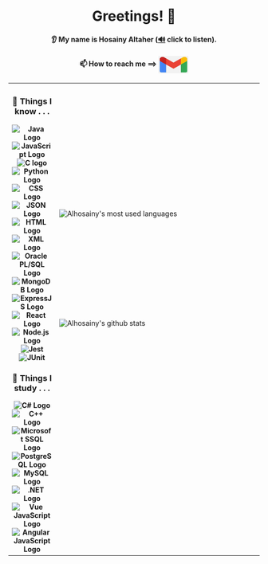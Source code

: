 <h1 align="center">Greetings! 👋</h1>
<h4 align="center">👂 My name is Hosainy Altaher (<a target="_blank" rel="noreferrer noopener" href="[https://user-images.githubusercontent.com/43458977/151719099-6d173be2-0720-46b3-a13c-307f634f5489.mp4](https://github.com/hosja83/hosja83/assets/43458977/4657c0f5-57b3-4e7a-9834-7d0c9faeb8db)">🔊</a> click to listen).</h4>
<!-- <h4 align="center"> 💼 Software Engineer at <a rel="noreferrer noopener nofollow" href="https://guilfordmotors.net/">Guilford Motors</a>.</h4> -->
<h4 align="center">📫 How to reach me ==> 
<!--   <a rel="noreferrer noopener" href="https://www.linkedin.com/in/alhosainy-altaher-62597072/" color="none">
    <img align="center" width="90px" height="26px" src="/linkedin-image.png" alt="LinkedIn's logo">
  </a> -->
  <a rel="noreferrer noopener" href="mailto:hosainy.altaher@gmail.com">
    <img align="center" width="60px" height="35px" src="/gmail-img.jpg" alt="Google Mail Icon">
  </a>
</h4>

<table align="center">
  <tr>
    <th width="45%"><!--483-->
      <h3>🔭 Things I know . . .</h3>
      <img width="90" height="40" alt="Java Logo" src="https://img.shields.io/badge/-Java-%23007396?logo=java">
      <img width="90" height="40" alt="JavaScript Logo" src="https://img.shields.io/badge/-JavaScript-%23F7DF1E?logo=javascript&logoColor=black">
      <img width="60" height="40" alt="C logo" src="https://img.shields.io/badge/-C-%23273593">
      <img width="90" height="40" alt="Python Logo" src="https://img.shields.io/badge/-Python-%23ffdb4a?logo=python">
      <img width="90" height="40" alt="CSS Logo" src="https://img.shields.io/badge/-CSS-%231572B6?logo=css3">
      <img width="90" height="40" alt="JSON Logo" src="https://img.shields.io/badge/-JSON-%23000000?logo=json&logoColor=white&labelColor=grey&color=white">
      <img width="90" height="40" alt="HTML Logo" src="https://img.shields.io/badge/-HTML-%23E34F26?logo=html5&labelColor=E34F26&logoColor=white">
      <img width="70" height="40" alt="XML Logo" src="https://img.shields.io/badge/-XML-lightgrey?labelColor=#de5934">
      <img width="90" height="40" alt="Oracle PL/SQL Logo" src="https://img.shields.io/badge/-Oracle%20PL/SQL-%23F80000?logo=oracle&logoColor=F80000&labelColor=white">
      <img width="100" height="40" alt="MongoDB Logo" src="https://img.shields.io/badge/-MongoDB-%2347A248?logo=mongodb&labelColor=412f1f">
      <img width="100" height="40" alt="ExpressJS Logo" src="https://img.shields.io/badge/Express-JS-%23F7DE3A?labelColor=f4f4f4">
      <img width="90" height="40" alt="React Logo" src="https://img.shields.io/badge/-ReactJs-61DAFB?logo=react&logoColor=white">
      <img width="90" height="40" alt="Node.js Logo" src="https://badges.aleen42.com/src/node.svg">
      <img width="90" height="40" alt="Jest" src="https://img.shields.io/badge/-Jest-%23C21325?logo=jest&labelColor=white&logoColor=C21325">
      <img width="90" height="40" alt="JUnit" src="https://img.shields.io/badge/-JUnit-%2325A162?logo=junit5&labelColor=white">
      <h3>🌱 Things I study . . .</h3>  
      <img width="65" height="40" alt="C# Logo" src="https://img.shields.io/badge/-C%23-%232b0976">
      <img width="70" height="40" alt="C++ Logo" src="https://img.shields.io/badge/-C%2B%2B-%2300599C?logo=c++">
      <img width="90" height="40" alt="Microsoft SSQL Logo" src="https://img.shields.io/badge/-MSSQL-%23F80000?logo=microsoftsqlserver&logoColor=CC2927&color=f2f2f2&labelColor=2a2f45">
      <img width="100" height="40" alt="PostgreSQL Logo"src="https://img.shields.io/badge/-PostgreSQL-%234169E1?logo=postgresql&labelColor=white&logoColor=4169E1"> 
      <img width="90" height="40" alt="MySQL Logo"src="https://img.shields.io/badge/-MySQL-%234479A1?logo=mysql&logoColor=d88700&labelColor=white">
      <img width="70" height="40" alt=".NET Logo" src="https://img.shields.io/badge/-.NET-%23512BD4">
      <img width="90" height="40" alt="Vue JavaScript Logo" src="https://badges.aleen42.com/src/vue.svg">   
      <img width="100" height="40" alt="Angular JavaScript Logo" src="https://badges.aleen42.com/src/angular.svg">      
    </th>
    <td>
      <a rel="noreferrer noopener" href="https://github.com/hosja83/">
        <img height="220px" width="495px" align="right" src="https://github-readme-stats.vercel.app/api/top-langs/?username=hosja83&layout=compact&bg_color=45,375d16,0188a5,d7522d&title_color=fff&text_color=fff&custom_title=Most%20Recently%20Used%20Languages%22" alt="Alhosainy's most used languages">
      </a> 
      <a rel="noreferrer noopener" href="https://github.com/hosja83/">
        <img height="220px" width="495px" align="right" src="https://github-readme-stats.vercel.app/api?username=hosja83&show_icons=true&include_all_commits=true&bg_color=45,375d16,0188a5,d7522d&title_color=fff&text_color=fff&icon_color=ebde77" alt="Alhosainy's github stats">
    </td>
  </tr>
</table>

<!--
![Readme Card](https://github-readme-stats.vercel.app/api/pin/?username=hosja83&repo=github-readme-stats)
**hosja83/hosja83** is a ✨ _special_ ✨ repository because its `README.md` (this file) appears on your GitHub profile.

Here are some ideas to get you started:

- 🔭 I’m currently working on ...
- 🌱 I’m currently learning ...
- 💬 Ask me about ...
- 📫 How to reach me: ...
- ⚡ Fun fact: ...
-->

